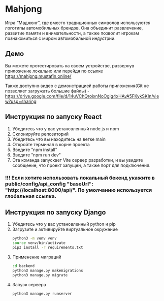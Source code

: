 # Mahjong

Игра “Маджонг”, где вместо традиционных символов используются логотипы автомобильных брендов. Она объединит развлечение, развитие памяти и внимательности, а также позволит игрокам познакомиться с миром автомобильной индустрии.

## Демо

Вы можете протестировать на своем устройстве, развернув приложение локально или перейдя по ссылке https://mahjong.mustafin.online/

Также доступно видео с демонстрацией работы приложения(Git не позволяет загружать большие файлы) - https://drive.google.com/file/d/14uVChQroixnNoOgig4xHAvA5FKykSKIn/view?usp=sharing

## Инструкция по запуску React

1. Убедитесь что у вас установленный node.js и npm
2. Склонируйте репозиторий
3. Убедитесь что вы находитесь на ветке main
4. Откройте терминал в корне проекта
5. Введите "npm install"
6. Введите "npm run dev"
7. Эта команда запускает Vite сервер разработки, и вы увидите сообщение, что проект запущен, а также порт для подключения.

### !!! Если хотите использовать локальный бекенд укажите в public/config/api_config "baseUrl": "http://localhost:8000/api/". По умолчанию используется глобальная ссылка.

## Инструкция по запуску Django

1. Убедитесь что у вас установленный python и pip
2. Загрузите и активируйте виртуальное окружение
   ```bash
   python3 -m venv venv
   source venv/bin/activate
   pip3 install -r requirements.txt
   ```
3. Применение миграций
   ```bash
   cd backend
   python3 manage.py makemigrations
   python3 manage.py migrate
   ```
4. Запуск сервера
   ```bash
   python3 manage.py runserver
   ```
